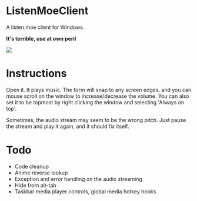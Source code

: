 # ListenMoeClient
A listen.moe client for Windows.

**It's terrible, use at own peril**

![](https://my.mixtape.moe/ceflba.png)

# Instructions
Open it. It plays music. 
The form will snap to any screen edges, and you can mouse scroll on the window to increase/decrease the volume. You can also set it to be topmost by right clicking the window and selecting 'Always on top'. 

Sometimes, the audio stream may seem to be the wrong pitch. Just pause the stream and play it again, and it should fix itself.

# Todo

 - Code cleanup
 - Anime reverse lookup
 - Exception and error handling on the audio streaming
 - Hide from alt-tab
 - Taskbar media player controls, global media hotkey hooks
